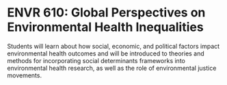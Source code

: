 # ENVR 610: Global Perspectives on Environmental Health Inequalities

Students will learn about how social, economic, and political factors impact environmental health outcomes and will be introduced to theories and methods for incorporating social determinants frameworks into environmental health research, as well as the role of environmental justice movements.